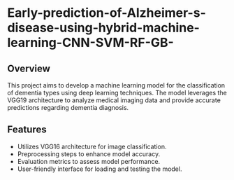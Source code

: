 # Early-prediction-of-Alzheimer-s-disease-using-hybrid-machine-learning-CNN-SVM-RF-GB-
## Overview

This project aims to develop a machine learning model for the classification of dementia types using deep learning techniques. The model leverages the VGG19 architecture to analyze medical imaging data and provide accurate predictions regarding dementia diagnosis.
## Features

- Utilizes VGG16 architecture for image classification.
- Preprocessing steps to enhance model accuracy.
- Evaluation metrics to assess model performance.
- User-friendly interface for loading and testing the model.
